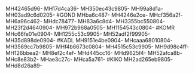 MH42465d96-
MH17d4ca36-
MH350ec43c9805-
MH99a8d1a-
MH03ad9c6d0205-
#GOND
MHba6c487-
MH4246e2ce-
MHcf356a2f-
MH6a96c462-
MHdc78477-
MH83a6c8d4-
MH3355bc550804-
MH23f2d4640904-
MH972b968a0505-
MH1154543c0804-
#KOMR
MHc66fe01e0904-
MH1255c53c9905-
MH52adf2f99905-
MH35d898de0904-
#KADL
MH9151e4be0904-
MHcaaa68010804-
MH3569cc7b9805-
MHf4b6673c0804-
MH4515c53c9905-
MH9d98c4ff-
MH126bbea2-
MH8ef2c4ef-
MHd445cc16-
MHd9625f4-
MH52afca8b-
MHc8e83b2-
MHae3c27c-
MHca5a761-
#KIKO
MH2ad265eb9805-
MHd8d26a89-